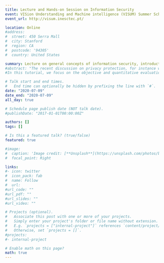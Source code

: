```yaml
---
title: Lecture and Hands-on Session on Information Security
event: VISion Understanding and Machine intelligence (VISUM) Summer School
event_url: http://visum.inesctec.pt/

location: Online
#address:
#  street: 450 Serra Mall
#  city: Stanford
#  region: CA
#  postcode: '94305'
#  country: United States

summary: Lecture on general concepts of information security, introduction to privacy-preserving biometrics, and hand-on session on biometric template protecion
#abstract: "The recent discussion on privacy protection, for instance within the framework of the new EU General Data Protection Regulation (GDPR), has raised privacy concerns regarding the storage and use of biometric data. The international standard ISO/IEC 24745 has established two main requirements for protecting biometric templates i) irreversibility and ii) unlinkability back in 2011. Since then, numerous efforts have been directed to the development and analysis of irreversible templates. However, only very recently, in 2018, a systematic quantitative manner to analyse the unlinkability of such templates was proposed. As a consequence, the lack of a unified framework to analyse all privacy aspects of biometric template protection schemes may have hindered their further deployment.
#In this tutorial, we focus on the objective and quantitative evaluation of biometric template protection schemes. To that end, the main concepts related to template protection are introduced, together with a review of the main existing approaches. A unified framework for the evaluation and benchmarking is subsequently described, including the recently proposed unlinkability metric. It should be noted that these metrics can be also applied in other areas of signal processing in the encrypted domain. Finally, we assess the potential from this approach by evaluating the performance of two state-the-art techniques for biometric template protection: Bloom filters and Homomorphic Encryption."

# Talk start and end times.
#   End time can optionally be hidden by prefixing the line with `#`.
date: "2020-07-09"
date_end: "2020-07-09"
all_day: true

# Schedule page publish date (NOT talk date).
#publishDate: "2017-01-01T00:00:00Z"

authors: []
tags: []

# Is this a featured talk? (true/false)
featured: true

#image:
#  caption: 'Image credit: [**Unsplash**](https://unsplash.com/photos/bzdhc5b3Bxs)'
#  focal_point: Right

links:
#- icon: twitter
#  icon_pack: fab
#  name: Follow
#  url:
#url_code: ""
#url_pdf: ""
#url_slides: ""
#url_video: ""

# Projects (optional).
#   Associate this post with one or more of your projects.
#   Simply enter your project's folder or file name without extension.
#   E.g. `projects = ["internal-project"]` references `content/project/deep-learning/index.md`.
#   Otherwise, set `projects = []`.
#projects:
#- internal-project

# Enable math on this page?
math: true
---
```

